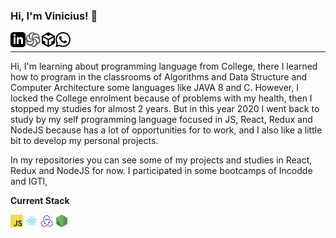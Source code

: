 ### Hi, I'm Vinicius! 👋

<a href="https://www.linkedin.com/in/vinicius-a-r-50a98b133/" target="_blank">
<img src="https://github.com/Vinicius-A-R/Vinicius-A-R/blob/master/assets/linkedin.svg" width="24" height="24" alt="Vinicius"  align="left" />
</a>
<a href="https://www.codewars.com/users/Vinicius-A-R" target="_blank">
<img src="https://github.com/Vinicius-A-R/Vinicius-A-R/blob/master/assets/codewars.svg" width="24" height="24" alt="Vinicius"  align="left" />
</a>
<a href="https://codesandbox.io/u/Vinicius-A-R/" target="_blank">
  <img src="https://github.com/Vinicius-A-R/Vinicius-A-R/blob/master/assets/codesandbox.svg" width="24" height="24" alt="Vinicius"  align="left" />
</a>
<a href="https://api.whatsapp.com/send?phone=5531995721897&text=Ol%C3%A1%20Vinicius%2C%20venho%20do%20seu%20Github!" target="_blank">
  <img src="https://github.com/Vinicius-A-R/Vinicius-A-R/blob/master/assets/whatsapp.svg" width="24" height="24" alt="Vinicius"  align="left" />
</a>



<br/>

---

Hi, I'm learning about programming language from College, there I learned how to program in the classrooms of
Algorithms and Data Structure and Computer Architecture some languages like JAVA 8 and C. However, I locked the College
enrolment because of problems with my health, then I stopped my studies for almost 2 years. But in this year 2020 I went
back to study by my self programming language focused in JS, React, Redux and NodeJS because has a lot of opportunities for to work,
and I also like a little bit to develop my personal projects.

In my repositories you can see some of my projects and studies in React, Redux and NodeJS for now. I participated in some bootcamps of Incodde and IGTI,


**Current Stack**

<code><img height="20" src="https://raw.githubusercontent.com/github/explore/80688e429a7d4ef2fca1e82350fe8e3517d3494d/topics/javascript/javascript.png"></code>
<code><img height="20" src="https://raw.githubusercontent.com/github/explore/80688e429a7d4ef2fca1e82350fe8e3517d3494d/topics/react/react.png"></code>
<code><img height="20" src="https://raw.githubusercontent.com/github/explore/80688e429a7d4ef2fca1e82350fe8e3517d3494d/topics/redux/redux.png"></code>
<code><img height="20" src="https://raw.githubusercontent.com/github/explore/80688e429a7d4ef2fca1e82350fe8e3517d3494d/topics/nodejs/nodejs.png"></code>
